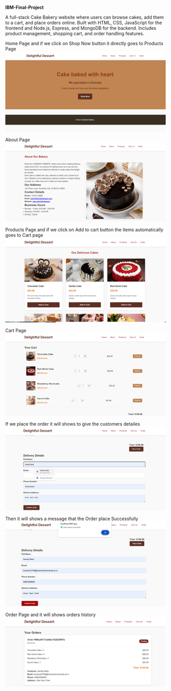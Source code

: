 **IBM-Final-Project**

A full-stack Cake Bakery website where users can browse cakes, add them to a cart, and place orders online. Built with HTML, CSS, JavaScript for the frontend and Node.js, Express, and MongoDB for the backend. Includes product management, shopping cart, and order handling features.

Home Page and if we click on Shop Now button it directly goes to Products Page
![image alt](https://github.com/ishitasahoo930/Online-Cake-Bakery-Website/blob/e474f3c80e99e26fa41c39bc17e770a0852ca214/Screenshot%202025-09-05%20200234.png)

About Page
![image alt](https://github.com/ishitasahoo930/Online-Cake-Bakery-Website/blob/b791d9e75935e2c3a0d4dd1b5509bedcf1f52c91/Screenshot%202025-09-05%20200308.png)

Products Page and if we click on Add to cart button the items automatically goes to Cart page
![image alt](https://github.com/ishitasahoo930/Online-Cake-Bakery-Website/blob/4ca1ae7393199fcd9ef420b9f300d83e175f7bf6/Screenshot%202025-09-05%20200424.png)

Cart Page
![image alt](https://github.com/ishitasahoo930/Online-Cake-Bakery-Website/blob/4986c1ff827bdca40f123189bbdbea628f6ba1e5/Screenshot%202025-09-05%20200531.png)

If we place the order it will shows to give the customers detailes 
![image alt](https://github.com/ishitasahoo930/Online-Cake-Bakery-Website/blob/da46a0539a2acbb636f6fe3b5ad30601618c46b6/Screenshot%202025-09-05%20200620.png)

Then it will shows a message that the Order place Successfully
![image alt](https://github.com/ishitasahoo930/Online-Cake-Bakery-Website/blob/050f4b5941fa35286a41d56c681610c05045e396/Screenshot%202025-09-05%20200717.png)

Order Page and it will shows orders history
![image alt](https://github.com/ishitasahoo930/Online-Cake-Bakery-Website/blob/2f999329d4862f54004ce8dff7a2f7a35bdf416c/Screenshot%202025-09-05%20200738.png)
